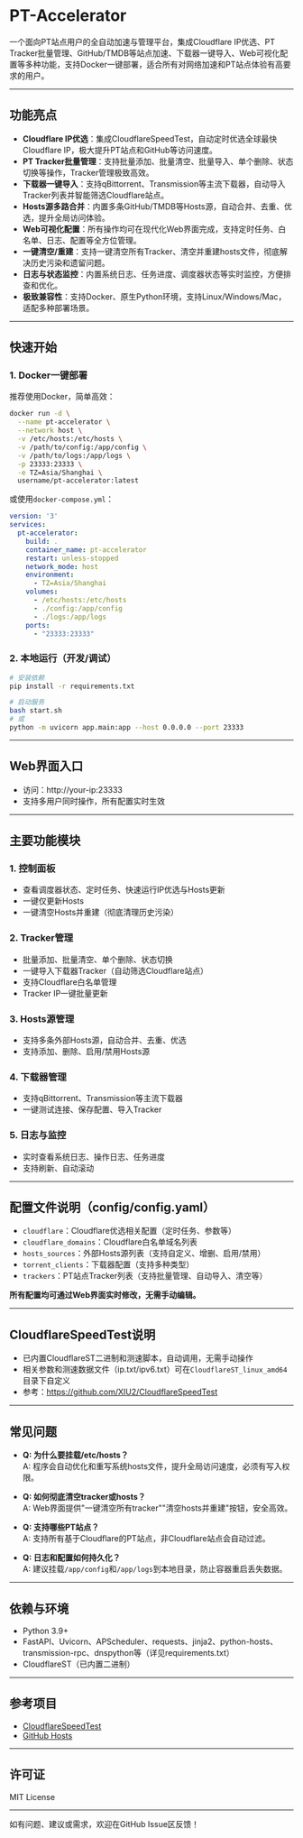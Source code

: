 # PT-Accelerator

一个面向PT站点用户的全自动加速与管理平台，集成Cloudflare IP优选、PT Tracker批量管理、GitHub/TMDB等站点加速、下载器一键导入、Web可视化配置等多种功能，支持Docker一键部署，适合所有对网络加速和PT站点体验有高要求的用户。

---

## 功能亮点

- **Cloudflare IP优选**：集成CloudflareSpeedTest，自动定时优选全球最快Cloudflare IP，极大提升PT站点和GitHub等访问速度。
- **PT Tracker批量管理**：支持批量添加、批量清空、批量导入、单个删除、状态切换等操作，Tracker管理极致高效。
- **下载器一键导入**：支持qBittorrent、Transmission等主流下载器，自动导入Tracker列表并智能筛选Cloudflare站点。
- **Hosts源多路合并**：内置多条GitHub/TMDB等Hosts源，自动合并、去重、优选，提升全局访问体验。
- **Web可视化配置**：所有操作均可在现代化Web界面完成，支持定时任务、白名单、日志、配置等全方位管理。
- **一键清空/重建**：支持一键清空所有Tracker、清空并重建hosts文件，彻底解决历史污染和遗留问题。
- **日志与状态监控**：内置系统日志、任务进度、调度器状态等实时监控，方便排查和优化。
- **极致兼容性**：支持Docker、原生Python环境，支持Linux/Windows/Mac，适配多种部署场景。

---

## 快速开始

### 1. Docker一键部署

推荐使用Docker，简单高效：

```bash
docker run -d \
  --name pt-accelerator \
  --network host \
  -v /etc/hosts:/etc/hosts \
  -v /path/to/config:/app/config \
  -v /path/to/logs:/app/logs \
  -p 23333:23333 \
  -e TZ=Asia/Shanghai \
  username/pt-accelerator:latest
```

或使用`docker-compose.yml`：

```yaml
version: '3'
services:
  pt-accelerator:
    build: .
    container_name: pt-accelerator
    restart: unless-stopped
    network_mode: host
    environment:
      - TZ=Asia/Shanghai
    volumes:
      - /etc/hosts:/etc/hosts
      - ./config:/app/config
      - ./logs:/app/logs
    ports:
      - "23333:23333"
```

### 2. 本地运行（开发/调试）

```bash
# 安装依赖
pip install -r requirements.txt

# 启动服务
bash start.sh
# 或
python -m uvicorn app.main:app --host 0.0.0.0 --port 23333
```

---

## Web界面入口

- 访问：http://your-ip:23333
- 支持多用户同时操作，所有配置实时生效

---

## 主要功能模块

### 1. 控制面板
- 查看调度器状态、定时任务、快速运行IP优选与Hosts更新
- 一键仅更新Hosts
- 一键清空Hosts并重建（彻底清理历史污染）

### 2. Tracker管理
- 批量添加、批量清空、单个删除、状态切换
- 一键导入下载器Tracker（自动筛选Cloudflare站点）
- 支持Cloudflare白名单管理
- Tracker IP一键批量更新

### 3. Hosts源管理
- 支持多条外部Hosts源，自动合并、去重、优选
- 支持添加、删除、启用/禁用Hosts源

### 4. 下载器管理
- 支持qBittorrent、Transmission等主流下载器
- 一键测试连接、保存配置、导入Tracker

### 5. 日志与监控
- 实时查看系统日志、操作日志、任务进度
- 支持刷新、自动滚动

---

## 配置文件说明（config/config.yaml）

- `cloudflare`：Cloudflare优选相关配置（定时任务、参数等）
- `cloudflare_domains`：Cloudflare白名单域名列表
- `hosts_sources`：外部Hosts源列表（支持自定义、增删、启用/禁用）
- `torrent_clients`：下载器配置（支持多种类型）
- `trackers`：PT站点Tracker列表（支持批量管理、自动导入、清空等）

**所有配置均可通过Web界面实时修改，无需手动编辑。**

---

## CloudflareSpeedTest说明

- 已内置CloudflareST二进制和测速脚本，自动调用，无需手动操作
- 相关参数和测速数据文件（ip.txt/ipv6.txt）可在`CloudflareST_linux_amd64`目录下自定义
- 参考：https://github.com/XIU2/CloudflareSpeedTest

---

## 常见问题

- **Q: 为什么要挂载/etc/hosts？**  
  A: 程序会自动优化和重写系统hosts文件，提升全局访问速度，必须有写入权限。

- **Q: 如何彻底清空tracker或hosts？**  
  A: Web界面提供"一键清空所有tracker""清空hosts并重建"按钮，安全高效。

- **Q: 支持哪些PT站点？**  
  A: 支持所有基于Cloudflare的PT站点，非Cloudflare站点会自动过滤。

- **Q: 日志和配置如何持久化？**  
  A: 建议挂载`/app/config`和`/app/logs`到本地目录，防止容器重启丢失数据。

---

## 依赖与环境

- Python 3.9+
- FastAPI、Uvicorn、APScheduler、requests、jinja2、python-hosts、transmission-rpc、dnspython等（详见requirements.txt）
- CloudflareST（已内置二进制）

---

## 参考项目

- [CloudflareSpeedTest](https://github.com/XIU2/CloudflareSpeedTest)
- [GitHub Hosts](https://gitlab.com/ineo6/hosts)

---

## 许可证

MIT License

---

如有问题、建议或需求，欢迎在GitHub Issue区反馈！ 